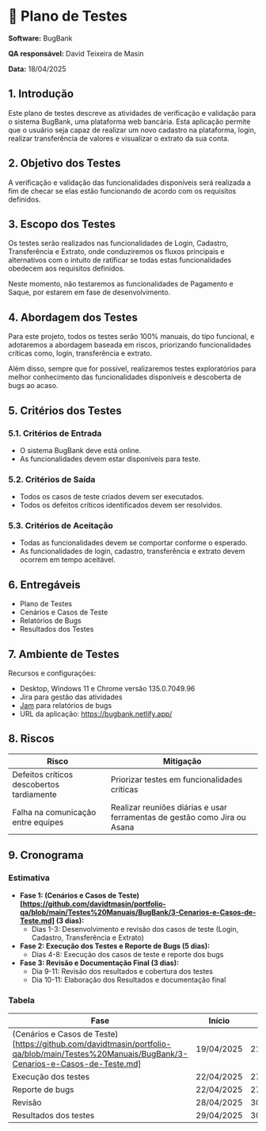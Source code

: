# 🧪 Plano de Testes

**Software:** BugBank

**QA responsável:** David Teixeira de Masin

**Data:** 18/04/2025

## 1. Introdução

Este plano de testes descreve as atividades de verificação e validação para o sistema BugBank, uma plataforma web bancária. Esta aplicação permite que o usuário seja capaz de realizar um novo cadastro na plataforma, login, realizar transferência de valores e visualizar o extrato da sua conta.

## 2. Objetivo dos Testes

A verificação e validação das funcionalidades disponíveis será realizada a fim de checar se elas estão funcionando de acordo com os requisitos definidos.

## 3. Escopo dos Testes

Os testes serão realizados nas funcionalidades de Login, Cadastro, Transferência e Extrato, onde conduziremos os fluxos principais e alternativos com o intuito de ratificar se todas estas funcionalidades obedecem aos requisitos definidos.

Neste momento, não testaremos as funcionalidades de Pagamento e Saque, por estarem em fase de desenvolvimento.

## 4. Abordagem dos Testes

Para este projeto, todos os testes serão 100% manuais, do tipo funcional, e adotaremos a abordagem baseada em riscos, priorizando funcionalidades críticas como, login, transferência e extrato.

Além disso, sempre que for possível, realizaremos testes exploratórios para melhor conhecimento das funcionalidades disponíveis e descoberta de bugs ao acaso.


## 5. Critérios dos Testes

### 5.1. Critérios de Entrada

- O sistema BugBank deve está online.
- As funcionalidades devem estar disponíveis para teste.

### 5.2. Critérios de Saída

- Todos os casos de teste criados devem ser executados.
- Todos os defeitos críticos identificados devem ser resolvidos.

### 5.3. Critérios de Aceitação

- Todas as funcionalidades devem se comportar conforme o esperado.
- As funcionalidades de login, cadastro, transferência e extrato devem ocorrem em tempo aceitável.

## 6. Entregáveis

- Plano de Testes
- Cenários e Casos de Teste
- Relatórios de Bugs
- Resultados dos Testes

## 7. Ambiente de Testes

Recursos e configurações:

- Desktop, Windows 11 e Chrome versão 135.0.7049.96
- Jira para gestão das atividades
- [Jam](https://jam.dev/docs) para relatórios de bugs
- URL da aplicação: https://bugbank.netlify.app/

## 8. Riscos

| Risco | Mitigação |
|-------|-----------|
| Defeitos críticos descobertos tardiamente | Priorizar testes em funcionalidades críticas |
| Falha na comunicação entre equipes | Realizar reuniões diárias e usar ferramentas de gestão como Jira ou Asana |

## 9. Cronograma

### Estimativa

- **Fase 1: (Cenários e Casos de Teste)[https://github.com/davidtmasin/portfolio-qa/blob/main/Testes%20Manuais/BugBank/3-Cenarios-e-Casos-de-Teste.md] (3 dias):**
  - Dias 1-3: Desenvolvimento e revisão dos casos de teste (Login, Cadastro, Transferência e Extrato)
- **Fase 2: Execução dos Testes e Reporte de Bugs (5 dias):**
  - Dias 4-8: Execução dos casos de teste e reporte dos bugs
- **Fase 3: Revisão e Documentação Final (3 dias):**
  - Dia 9-11: Revisão dos resultados e cobertura dos testes
  - Dia 10-11: Elaboração dos Resultados e documentação final

### Tabela

| Fase                      | Início       | Fim         |
|---------------------------|--------------|-------------|
| (Cenários e Casos de Teste)[https://github.com/davidtmasin/portfolio-qa/blob/main/Testes%20Manuais/BugBank/3-Cenarios-e-Casos-de-Teste.md] | 19/04/2025   | 21/04/2025  |
| Execução dos testes       | 22/04/2025   | 27/04/2025  |
| Reporte de bugs           | 22/04/2025   | 27/04/2025  |
| Revisão                   | 28/04/2025   | 30/04/2025  |
| Resultados dos testes     | 29/04/2025   | 30/04/2025  |


